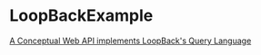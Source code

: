 # LoopBackExample
[A Conceptual Web API implements LoopBack's Query Language](https://devedium.com/building-a-flexible-and-queryable-api-with-loopback-query-language-lbql-in-asp-net-web-api-35121c8d760f)
